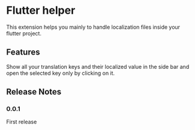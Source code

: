 # Flutter helper

This extension helps you mainly to handle localization files inside your flutter project.

## Features

Show all your translation keys and their localized value in the side bar and open the selected key only by clicking on it.

## Release Notes

### 0.0.1

First release
